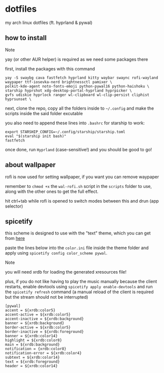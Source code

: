 # dotfiles
my arch linux dotfiles (ft. hyprland & pywal)

## how to install
> [!NOTE]
> yay (or other AUR helper) is required as we need some packages there

first, install the packages with this command
```
yay -S swaybg cava fastfetch hyprland kitty waybar swaync rofi-wayland waypaper ttf-iosevka-nerd brightnessctl pamixer \
polkit-kde-agent noto-fonts-emoji python-pywal16 python-haishoku \
starship hyprshot xdg-desktop-portal-hyprland hyprpicker \
gvfs udiskie hyprlock ranger wl-clipboard wl-clip-persist cliphist hyprsunset \
```

next, clone the repo, copy all the folders inside to `~/.config` and make the scripts inside the said folder excutable

you also need to append these lines into `.bashrc` for starship to work:

```
export STARSHIP_CONFIG=~/.config/starship/starship.toml
eval "$(starship init bash)"
fastfetch
```

once done, run `Hyprland` (case-sensitive!) and you should be good to go!
## about wallpaper
rofi is now used for setting wallpaper, if you want you can remove waypaper

remember to `chmod +x` the `wal-rofi.sh` script in the `scripts` folder to use, along with the other ones to get the full effect.

hit ctrl+tab while rofi is opened to switch modes between this and drun (app selector)

## spicetify
this scheme is designed to use with the "text" theme, which you can get from [here](https://github.com/spicetify/spicetify-themes)

paste the lines below into the `color.ini` file inside the theme folder and apply using `spicetify config color_scheme pywal`.
> [!NOTE]
> you will need xrdb for loading the generated xresources file!
> 
> plus, if you do not like having to play the music manually because the client restarts, enable devtools using `spicetify apply enable-devtools` and run the `spicetify refresh` command (a manual reload of the client is required but the stream should not be interrupted)
```
[pywal]
accent = ${xrdb:color5}
accent-active = ${xrdb:color5}
accent-inactive = ${xrdb:background}
banner = ${xrdb:background}
border-active = ${xrdb:color5}
border-inactive = ${xrdb:foreground}
banner = ${xrdb:color14}
highlight = ${xrdb:color8}
main = ${xrdb:background}
notification = {xrdb:color8}
notification-error = ${xrdb:color4}
subtext = ${xrdb:color14}
text = ${xrdb:foreground} 
header = ${xrdb:color14}
```
